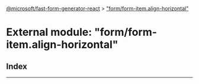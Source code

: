 [@microsoft/fast-form-generator-react](../README.md) > ["form/form-item.align-horizontal"](../modules/_form_form_item_align_horizontal_.md)

# External module: "form/form-item.align-horizontal"

## Index

---

